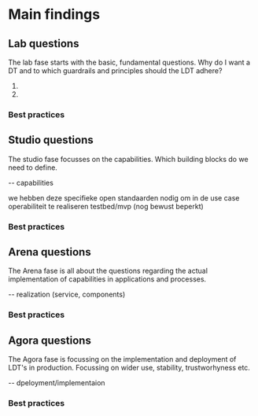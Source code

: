 # Main findings

## Lab questions

The lab fase starts with the basic, fundamental questions. Why do I want a DT and to which guardrails and principles should the LDT adhere?

1.
2.


### Best practices


## Studio questions

The studio fase focusses on the capabilities. Which building blocks do we need to define.

-- capabilities

we hebben deze specifieke open standaarden nodig om in de use case operabiliteit te realiseren
testbed/mvp (nog bewust beperkt)

### Best practices


## Arena questions

The Arena fase is all about the questions regarding the actual implementation of capabilities in applications and processes.

-- realization (service, components)


### Best practices

## Agora questions

The Agora fase is focussing on the implementation and deployment of LDT's in production. Focussing on wider use, stability, trustworhyness etc.

-- dpeloyment/implementaion

### Best practices

